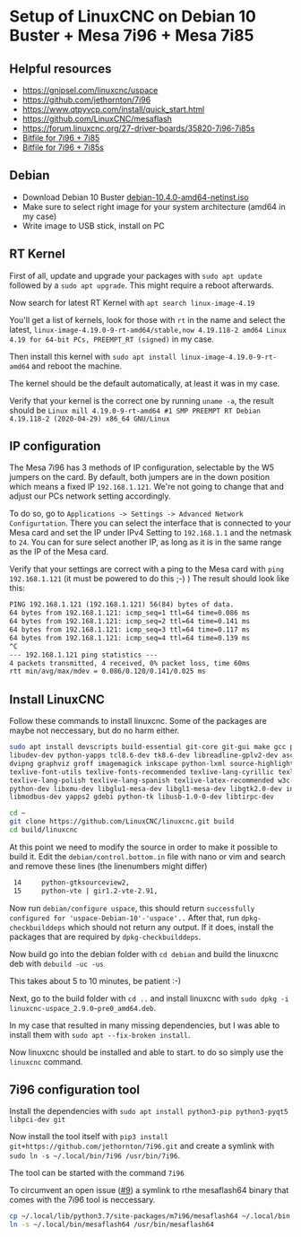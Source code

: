 # Setup of LinuxCNC on Debian 10 Buster + Mesa 7i96 + Mesa 7i85

## Helpful resources

- https://gnipsel.com/linuxcnc/uspace 
- https://github.com/jethornton/7i96 
- https://www.qtpyvcp.com/install/quick_start.html
- https://github.com/LinuxCNC/mesaflash
- https://forum.linuxcnc.org/27-driver-boards/35820-7i96-7i85s
- [Bitfile for 7i96 + 7i85](http://freeby.mesanet.com/7i96_7i85.zip)
- [Bitfile for 7i96 + 7i85s](http://freeby.mesanet.com/7i96_7i85s.zip)

## Debian

- Download Debian 10 Buster [debian-10.4.0-amd64-netinst.iso](https://cdimage.debian.org/debian-cd/current/amd64/iso-cd/)
- Make sure to select right image for your system architecture (amd64 in my case)
- Write image to USB stick, install on PC

## RT Kernel

First of all, update and upgrade your packages with `sudo apt update` followed
by a `sudo apt upgrade`. This might require a reboot afterwards.

Now search for latest RT Kernel with `apt search linux-image-4.19`

You'll get a list of kernels, look for those with `rt` in the name and select
the latest, `linux-image-4.19.0-9-rt-amd64/stable,now 4.19.118-2 amd64
Linux 4.19 for 64-bit PCs, PREEMPT_RT (signed)` in my case.

Then install this kernel with `sudo apt install linux-image-4.19.0-9-rt-amd64`
and reboot the machine.

The kernel should be the default automatically, at least it was in my case.

Verify that your kernel is the correct one by running `uname -a`, the result
should be `Linux mill 4.19.0-9-rt-amd64 #1 SMP PREEMPT RT Debian 4.19.118-2
(2020-04-29) x86_64 GNU/Linux`

## IP configuration

The Mesa 7i96 has 3 methods of IP configuration, selectable by the W5 jumpers
on the card.
By default, both jumpers are in the down position which means a fixed IP `192.168.1.121`.
We're not going to change that and adjust our PCs network setting accordingly.

To do so, go to `Applications -> Settings -> Advanced Network Configurtation`.
There you can select the interface that is connected to your Mesa card and set
the IP under IPv4 Setting to `192.168.1.1` and the netmask to `24`.
You can for sure select another IP, as long as it is in the same range as the
IP of the Mesa card.

Verify that your settings are correct with a ping to the Mesa card with
`ping 192.168.1.121` (it must be powered to do this ;-) )
The result should look like this:

```txt
PING 192.168.1.121 (192.168.1.121) 56(84) bytes of data.
64 bytes from 192.168.1.121: icmp_seq=1 ttl=64 time=0.086 ms
64 bytes from 192.168.1.121: icmp_seq=2 ttl=64 time=0.141 ms
64 bytes from 192.168.1.121: icmp_seq=3 ttl=64 time=0.117 ms
64 bytes from 192.168.1.121: icmp_seq=4 ttl=64 time=0.139 ms
^C
--- 192.168.1.121 ping statistics ---
4 packets transmitted, 4 received, 0% packet loss, time 60ms
rtt min/avg/max/mdev = 0.086/0.120/0.141/0.025 ms
```

## Install LinuxCNC

Follow these commands to install linuxcnc. Some of the packages are maybe not 
neccessary, but do no harm either.

```bash
sudo apt install devscripts build-essential git-core git-gui make gcc python-pip dh-python 
libudev-dev python-yapps tcl8.6-dev tk8.6-dev libreadline-gplv2-dev asciidoc dblatex docbook-xsl 
dvipng graphviz groff imagemagick inkscape python-lxml source-highlight texlive-extra-utils
texlive-font-utils texlive-fonts-recommended texlive-lang-cyrillic texlive-lang-french texlive-lang-german 
texlive-lang-polish texlive-lang-spanish texlive-latex-recommended w3c-linkchecker xsltproc asciidoc-dblatex 
python-dev libxmu-dev libglu1-mesa-dev libgl1-mesa-dev libgtk2.0-dev intltool libboost-python-dev netcat 
libmodbus-dev yapps2 gdebi python-tk libusb-1.0-0-dev libtirpc-dev

cd ~
git clone https://github.com/LinuxCNC/linuxcnc.git build
cd build/linuxcnc
```

At this point we need to modify the source in order to make it possible to build it.
Edit the `debian/control.bottom.in` file with nano or vim and search and remove these lines (the linenumbers might differ)

```txt
 14     python-gtksourceview2,
 15     python-vte | gir1.2-vte-2.91,
```

Now run `debian/configure uspace`, this should return `successfully configured for 'uspace-Debian-10'-'uspace'..` 
After that, run `dpkg-checkbuilddeps` which should not return any output. If it does, install the packages that are required by `dpkg-checkbuilddeps`.

Now build go into the debian folder with `cd debian` and build the linuxcnc deb with `debuild -uc -us`

This takes about 5 to 10 minutes, be patient :-)

Next, go to the build folder with `cd ..` and install linuxcnc with `sudo dpkg -i linuxcnc-uspace_2.9.0~pre0_amd64.deb`.

In my case that resulted in many missing dependencies, but I was able to install them with `sudo apt --fix-broken install`.

Now linuxcnc should be installed and able to start. to do so simply use the `linuxcnc` command.

## 7i96 configuration tool

Install the dependencies with `sudo apt install python3-pip python3-pyqt5 libpci-dev git`

Now install the tool itself with `pip3 install git+https://github.com/jethornton/7i96.git` and create a symlink with `sudo ln -s ~/.local/bin/7i96 /usr/bin/7i96`.

The tool can be started with the command `7i96`

To circumvent an open issue ([#9](https://github.com/jethornton/7i96/issues/9)) a symlink to rthe mesaflash64 binary that comes with the 7i96 tool is neccessary.

```bash
cp ~/.local/lib/python3.7/site-packages/m7i96/mesaflash64 ~/.local/bin
ln -s ~/.local/bin/mesaflash64 /usr/bin/mesaflash64
```
